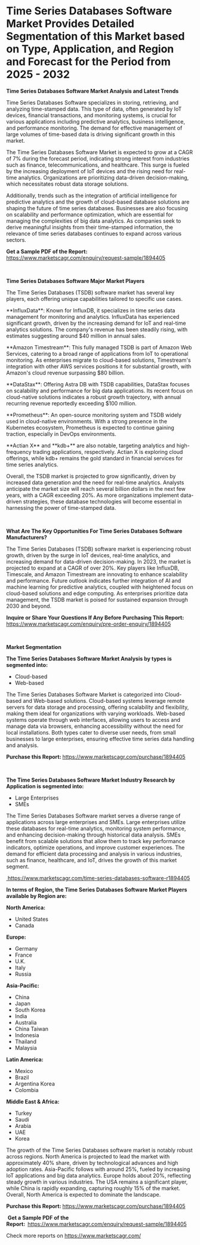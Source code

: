 <p><h1>Time Series Databases Software Market Provides Detailed Segmentation of this Market based on Type, Application, and Region and Forecast for the Period from 2025 - 2032</h1></p><p><strong>Time Series Databases Software Market Analysis and Latest Trends</strong></p>
<p><p>Time Series Databases Software specializes in storing, retrieving, and analyzing time-stamped data. This type of data, often generated by IoT devices, financial transactions, and monitoring systems, is crucial for various applications including predictive analytics, business intelligence, and performance monitoring. The demand for effective management of large volumes of time-based data is driving significant growth in this market.</p><p>The Time Series Databases Software Market is expected to grow at a CAGR of 7% during the forecast period, indicating strong interest from industries such as finance, telecommunications, and healthcare. This surge is fueled by the increasing deployment of IoT devices and the rising need for real-time analytics. Organizations are prioritizing data-driven decision-making, which necessitates robust data storage solutions.</p><p>Additionally, trends such as the integration of artificial intelligence for predictive analytics and the growth of cloud-based database solutions are shaping the future of time series databases. Businesses are also focusing on scalability and performance optimization, which are essential for managing the complexities of big data analytics. As companies seek to derive meaningful insights from their time-stamped information, the relevance of time series databases continues to expand across various sectors.</p></p>
<p><strong>Get a Sample PDF of the Report:&nbsp;</strong> <a href="https://www.marketscagr.com/enquiry/request-sample/1894405?utm_campaign=1868&utm_medium=2&utm_source=Github&utm_content=ia&utm_term=14012025&utm_id=time-series-databases-software">https://www.marketscagr.com/enquiry/request-sample/1894405</a></p>
<p>&nbsp;</p>
<p><strong>Time Series Databases Software Major Market Players</strong></p>
<p><p>The Time Series Databases (TSDB) software market has several key players, each offering unique capabilities tailored to specific use cases. </p><p>**InfluxData**: Known for InfluxDB, it specializes in time series data management for monitoring and analytics. InfluxData has experienced significant growth, driven by the increasing demand for IoT and real-time analytics solutions. The company's revenue has been steadily rising, with estimates suggesting around $40 million in annual sales.</p><p>**Amazon Timestream**: This fully managed TSDB is part of Amazon Web Services, catering to a broad range of applications from IoT to operational monitoring. As enterprises migrate to cloud-based solutions, Timestream's integration with other AWS services positions it for substantial growth, with Amazon's cloud revenue surpassing $80 billion.</p><p>**DataStax**: Offering Astra DB with TSDB capabilities, DataStax focuses on scalability and performance for big data applications. Its recent focus on cloud-native solutions indicates a robust growth trajectory, with annual recurring revenue reportedly exceeding $100 million.</p><p>**Prometheus**: An open-source monitoring system and TSDB widely used in cloud-native environments. With a strong presence in the Kubernetes ecosystem, Prometheus is expected to continue gaining traction, especially in DevOps environments.</p><p>**Actian X** and **kdb+** are also notable, targeting analytics and high-frequency trading applications, respectively. Actian X is exploring cloud offerings, while kdb+ remains the gold standard in financial services for time series analytics.</p><p>Overall, the TSDB market is projected to grow significantly, driven by increased data generation and the need for real-time analytics. Analysts anticipate the market size will reach several billion dollars in the next few years, with a CAGR exceeding 20%. As more organizations implement data-driven strategies, these database technologies will become essential in harnessing the power of time-stamped data.</p></p>
<p>&nbsp;</p>
<p><strong>What Are The Key Opportunities For Time Series Databases Software Manufacturers?</strong></p>
<p><p>The Time Series Databases (TSDB) software market is experiencing robust growth, driven by the surge in IoT devices, real-time analytics, and increasing demand for data-driven decision-making. In 2023, the market is projected to expand at a CAGR of over 20%. Key players like InfluxDB, Timescale, and Amazon Timestream are innovating to enhance scalability and performance. Future outlook indicates further integration of AI and machine learning for predictive analytics, coupled with heightened focus on cloud-based solutions and edge computing. As enterprises prioritize data management, the TSDB market is poised for sustained expansion through 2030 and beyond.</p></p>
<p><strong>Inquire or Share Your Questions If Any Before Purchasing This Report:</strong> <a href="https://www.marketscagr.com/enquiry/pre-order-enquiry/1894405?utm_campaign=1868&utm_medium=2&utm_source=Github&utm_content=ia&utm_term=14012025&utm_id=time-series-databases-software">https://www.marketscagr.com/enquiry/pre-order-enquiry/1894405</a></p>
<p>&nbsp;</p>
<p><strong>Market Segmentation</strong></p>
<p><strong>The Time Series Databases Software Market Analysis by types is segmented into:</strong></p>
<p><ul><li>Cloud-based</li><li>Web-based</li></ul></p>
<p><p>The Time Series Databases Software Market is categorized into Cloud-based and Web-based solutions. Cloud-based systems leverage remote servers for data storage and processing, offering scalability and flexibility, making them ideal for organizations with varying workloads. Web-based systems operate through web interfaces, allowing users to access and manage data via browsers, enhancing accessibility without the need for local installations. Both types cater to diverse user needs, from small businesses to large enterprises, ensuring effective time series data handling and analysis.</p></p>
<p><strong>Purchase this Report:&nbsp;</strong><a href="https://www.marketscagr.com/purchase/1894405?utm_campaign=1868&utm_medium=2&utm_source=Github&utm_content=ia&utm_term=14012025&utm_id=time-series-databases-software">https://www.marketscagr.com/purchase/1894405</a></p>
<p>&nbsp;</p>
<p><strong>The Time Series Databases Software Market Industry Research by Application is segmented into:</strong></p>
<p><ul><li>Large Enterprises</li><li>SMEs</li></ul></p>
<p><p>The Time Series Databases Software market serves a diverse range of applications across large enterprises and SMEs. Large enterprises utilize these databases for real-time analytics, monitoring system performance, and enhancing decision-making through historical data analysis. SMEs benefit from scalable solutions that allow them to track key performance indicators, optimize operations, and improve customer experiences. The demand for efficient data processing and analysis in various industries, such as finance, healthcare, and IoT, drives the growth of this market segment.</p></p>
<p><a href="https://www.marketscagr.com/time-series-databases-software-r1894405?utm_campaign=1868&utm_medium=2&utm_source=Github&utm_content=ia&utm_term=14012025&utm_id=time-series-databases-software">&nbsp;https://www.marketscagr.com/time-series-databases-software-r1894405</a></p>
<p><strong>In terms of Region, the Time Series Databases Software Market Players available by Region are:</strong></p>
<p>
    <p> <strong> North America: </strong>
        <ul>
            <li>United States</li>
            <li>Canada</li>
        </ul>
        </p> 
    <p> <strong> Europe: </strong>
        <ul>
            <li>Germany</li>
            <li>France</li>
            <li>U.K.</li>
            <li>Italy</li>
            <li>Russia</li>
        </ul>
        </p> 
    <p> <strong> Asia-Pacific: </strong>
        <ul>
            <li>China</li>
            <li>Japan</li>
            <li>South Korea</li>
            <li>India</li>
            <li>Australia</li>
            <li>China Taiwan</li>
            <li>Indonesia</li>
            <li>Thailand</li>
            <li>Malaysia</li>
        </ul>
        </p> 
    <p> <strong> Latin America: </strong>
        <ul>
            <li>Mexico</li>
            <li>Brazil</li>
            <li>Argentina Korea</li>
            <li>Colombia</li>
        </ul>
        </p> 
    <p> <strong> Middle East & Africa: </strong>
        <ul>
            <li>Turkey</li>
            <li>Saudi</li>
            <li>Arabia</li>
            <li>UAE</li>
            <li>Korea</li>
        </ul>
    </p>
    </p>
<p><p>The growth of the Time Series Databases software market is notably robust across regions. North America is projected to lead the market with approximately 40% share, driven by technological advances and high adoption rates. Asia-Pacific follows with around 25%, fueled by increasing IoT applications and big data analytics. Europe holds about 20%, reflecting steady growth in various industries. The USA remains a significant player, while China is rapidly expanding, capturing roughly 15% of the market. Overall, North America is expected to dominate the landscape.</p></p>
<p><strong>Purchase this Report: </strong><a href="https://www.marketscagr.com/purchase/1894405?utm_campaign=1868&utm_medium=2&utm_source=Github&utm_content=ia&utm_term=14012025&utm_id=time-series-databases-software">https://www.marketscagr.com/purchase/1894405</a></p>
<p>&nbsp;<strong>Get a Sample PDF of the Report:&nbsp;&nbsp;</strong><a href="https://www.marketscagr.com/enquiry/request-sample/1894405?utm_campaign=1868&utm_medium=2&utm_source=Github&utm_content=ia&utm_term=14012025&utm_id=time-series-databases-software">https://www.marketscagr.com/enquiry/request-sample/1894405</a></p>
<p><strong></strong></p>
<p>Check more reports on <a href="https://www.marketscagr.com/?utm_campaign=1868&utm_medium=2&utm_source=Github&utm_content=ia&utm_term=14012025&utm_id=time-series-databases-software">https://www.marketscagr.com/</a></p>